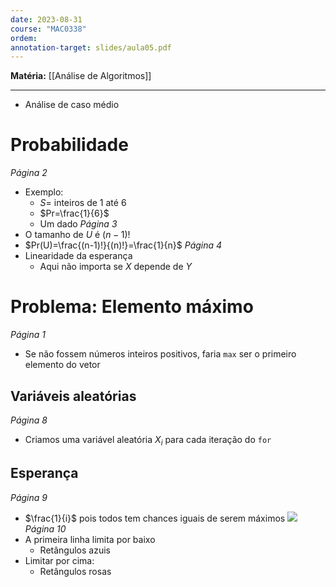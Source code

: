 ```yaml
---
date: 2023-08-31
course: "MAC0338"
ordem: 
annotation-target: slides/aula05.pdf
---
```


**Matéria:** [[Análise de Algoritmos]]

---
- Análise de caso médio
# Probabilidade
_Página 2_
- Exemplo:
	- $S=$ inteiros de $1$ até $6$
	- $Pr=\frac{1}{6}$
	- Um dado
_Página 3_
- O tamanho de $U$ é $(n-1)!$
- $Pr(U)=\frac{(n-1)!}{(n)!}=\frac{1}{n}$
_Página 4_
- Linearidade da esperança
	- Aqui não importa se $X$ depende de $Y$ 
# Problema: Elemento máximo
_Página 1_
- Se não fossem números inteiros positivos, faria `max` ser o primeiro elemento do vetor
## Variáveis aleatórias
_Página 8_
- Criamos uma variável aleatória $X_{i}$ para cada iteração do `for` 
## Esperança
_Página 9_
- $\frac{1}{i}$ pois todos tem chances iguais de serem máximos
![](https://i.imgur.com/uIhh9j6.jpg)
_Página 10_
- A primeira linha limita por baixo
	- Retângulos azuis
- Limitar por cima:
	- Retângulos rosas
